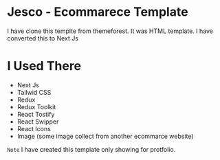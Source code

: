 # Jesco - Ecommarece Template
I have clone this templte from themeforest. It was HTML template. I have converted this to Next Js

# I Used There
- Next Js
- Tailwid CSS
- Redux 
- Redux Toolkit
- React Tostify
- React Swipper
- React Icons
- Image (some image collect from another ecommarce website)

`Note` I have created this template only showing for protfolio.
